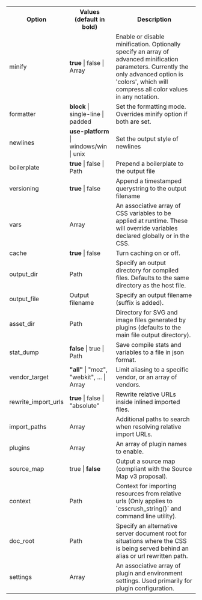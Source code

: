 <!--{

"title": "Options"

}-->

<table>
<tr>
    <th class="option">Option
    <th class="values">Values (default in bold)
    <th>Description
</tr>
<tr>
    <td class="option">minify
    <td class="values"><b>true</b> | false | Array
    <td>Enable or disable minification. Optionally specify an array of advanced minification parameters. Currently the only advanced option is 'colors', which will compress all color values in any notation.
</tr>
<tr>
    <td class="option">formatter
    <td class="values"><b>block</b> | single-line | padded
    <td>Set the formatting mode. Overrides minify option if both are set.
</tr>
<tr>
    <td class="option">newlines
    <td class="values"><b>use-platform</b> | windows/win | unix
    <td>Set the output style of newlines
</tr>
<tr>
    <td class="option">boilerplate
    <td class="values"><b>true</b> | false | Path
    <td>Prepend a boilerplate to the output file
</tr>
<tr>
    <td class="option">versioning
    <td class="values"><b>true</b> | false
    <td>Append a timestamped querystring to the output filename
</tr>
<tr>
    <td class="option">vars
    <td class="values">Array
    <td>An associative array of CSS variables to be applied at runtime. These will override variables declared globally or in the CSS.
</tr>
<tr>
    <td class="option">cache
    <td class="values"><b>true</b> | false
    <td>Turn caching on or off.
</tr>
<tr>
    <td class="option">output_dir
    <td class="values">Path
    <td>Specify an output directory for compiled files. Defaults to the same directory as the host file.
</tr>
<tr>
    <td class="option">output_file
    <td class="values">Output filename
    <td>Specify an output filename (suffix is added).
</tr>
<tr>
    <td class="option">asset_dir
    <td class="values">Path
    <td>Directory for SVG and image files generated by plugins (defaults to the main file output directory).
</tr>
<tr>
    <td class="option">stat_dump
    <td class="values"><b>false</b> | true | Path
    <td>Save compile stats and variables to a file in json format.
</tr>
<tr>
    <td class="option">vendor_target
    <td class="values"><b>"all"</b> | "moz", "webkit", ... | Array
<td>Limit aliasing to a specific vendor, or an array of vendors.
</tr>
<tr>
    <td class="option">rewrite_import_urls
    <td class="values"><b>true</b> | false | "absolute"
    <td>Rewrite relative URLs inside inlined imported files.
</tr>
<tr>
    <td class="option">import_paths
    <td class="values">Array
    <td>Additional paths to search when resolving relative import URLs.
</tr>
<tr>
    <td class="option">plugins
    <td class="values">Array
    <td>An array of plugin names to enable.
</tr>
<tr>
    <td class="option">source_map
    <td class="values">true | <b>false</b>
    <td>Output a source map (compliant with the Source Map v3 proposal).
</tr>
<tr>
    <td class="option">context
    <td class="values">Path
    <td>Context for importing resources from relative urls (Only applies to `csscrush_string()` and command line utility).
</tr>
<tr>
    <td class="option">doc_root
    <td class="values">Path
    <td>Specify an alternative server document root for situations where the CSS is being served behind an alias or url rewritten path.
</tr>
<tr>
    <td class="option">settings
    <td class="values">Array
    <td>An associative array of plugin and environment settings. Used primarily for plugin configuration.
</tr>
</table>
